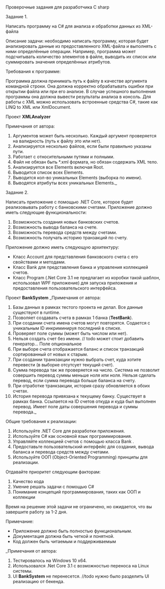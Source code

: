 Проверочные задания для разработчика C
sharp

Задание 1.

Написать программу на C# для анализа и обработки данных из XML-файла

Описание задачи: необходимо написать программу, которая будет анализировать данные из предоставленного XML-файла и выполнять с ними определённые операции. Например, программа может подсчитывать количество элементов в файле, выводить их список или суммировать значения определённых атрибутов.

Требования к программе:

Программа должна принимать путь к файлу в качестве аргумента командной строки. Она должна корректно обрабатывать ошибки при открытии файла или при его анализе. В случае успешного выполнения программы она должна вывести результаты анализа в консоль. Для работы с XML можно использовать встроенные средства C#, такие как LINQ to XML или XmlDocument.

Проект **XMLAnalyzer**

Примечания от автора:
  1. Аргументов может быть несколько. Каждый аргумент проверяется на валидность (путь к файлу это или нет).
  2. Анализируется несколько файлов, если были правильно указаны пути.
  3. Работает с относительными путями и полными.
  4. Файл не обязан быть *.xml формата, но обязан содержать XML тело.
  5. Анализируется все Elements включая Root.
  6. Выводится список всех Elements.
  7. Выводится кол-во уникальных Elements (выборка по имени).
  8. Выводятся атрибуты всех уникальных Elements._

Задание 2.

Написать приложение с помощью .NET Core, которое будет реализовывать работу с банковскими счетами. Приложение должно иметь следующие функциональности:
1. Возможность создания новых банковских счетов.
2. Возможность вывода баланса на счете.
3. Возможность перевода средств между счетами.
4. Возможность получать историю транзакций по счету.

Приложение должно иметь следующую архитектуру:
- Класс Account для представления банковского счета с его свойствами и методами.
- Класс Bank для представления банка и управления коллекцией счетов.
- Класс Program (.Net Core 3.1 не предлагает из коробки такой шаблон, использовал WPF приложение) для запуска приложения и предоставления пользовательского интерфейса.

Проект **BankSystem**
_Примечания от автора:
  1. Базы данных в рамках тестого проекта не делал. Все данные существуют в runtime.
  2. Позволяет создавать счета в рамках 1 банка (**TestBank**).
  3. При создании счета имена счетов могут повторятся. Содается с уникальным ID инкриминируя последний в списке.
  5. Проверяет поле суммы (может быть числом или нет).
  6. Нельзя создать счет без имени. // todo может стоит добавить генератор... Поле опциональное
  7. При выборе счета отображается баланс и список транзакций сортированный от новых к старым.
  8. При создании транкзакции нужно выбрать счет, куда хотите перевести (в выборке отсутсует текущий счет).
  9. Сумма перевода так же проверяется на число. Система не позволит совершить перевод суммы меньше ноля или ноля. Нельзя сделать перевод, если сумма перевода больше баланса на счету.
  10. При отработке транкзакции, история сразу обновляется в обоих счетах.
  11. История перевода привязана к текущему банку. Существует в рамках банка. Ссылается на ID счетов откуда и куда был выполнен перевод. Имеет поле даты совершения перевода и суммы перевода._

Общие требования к реализации:
1. Используйте .NET Core для разработки приложения.
2. Используйте C# как основной язык программирования.
3. Управляйте коллекцией счетов с помощью класса Bank .
4. Предоставьте пользовательский интерфейс для создания, вывода баланса и перевода средств между счетами.
6. Используйте ООП (Object-Oriented Programming) принципы для реализации.

Отдавайте приоритет следующим факторам:
1. Качество кода
2. Умение решать задачи с помощью C#
3. Понимание концепций программирования, таких как ООП и коллекции

Время на решение этой задачи не ограничено, но ожидается, что вы завершите работу за 1-2 дня.

Примечание:
- Приложение должно быть полностью функциональным.
- Документация должна быть четкой и понятной.
- Код должен быть читаемым и поддерживаемым

_Примечания от автора:
  1. Тестировалось на Windows 10 x64.
  2. Использовался .Net Core 3.1 с возможностью переноса на Linux системы.
  3. UI **BankSystem** не перенесется. //todo нужно было разделить UI реализацию от бекенда.
